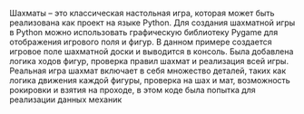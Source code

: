 Шахматы – это классическая настольная игра, которая может быть реализована как проект на языке Python. Для создания шахматной игры в Python можно использовать графическую библиотеку Pygame для отображения игрового поля и фигур.
В данном примере создается игровое поле шахматной доски и выводится в консоль. Была добавлена логика ходов фигур, проверка правил шахмат и реализация всей игры.
Реальная игра шахмат включает в себя множество деталей, таких как логика движения каждой фигуры, проверка на шах и мат, возможность рокировки и взятия на проходе, в этом коде была попытка для реализации данных механик
